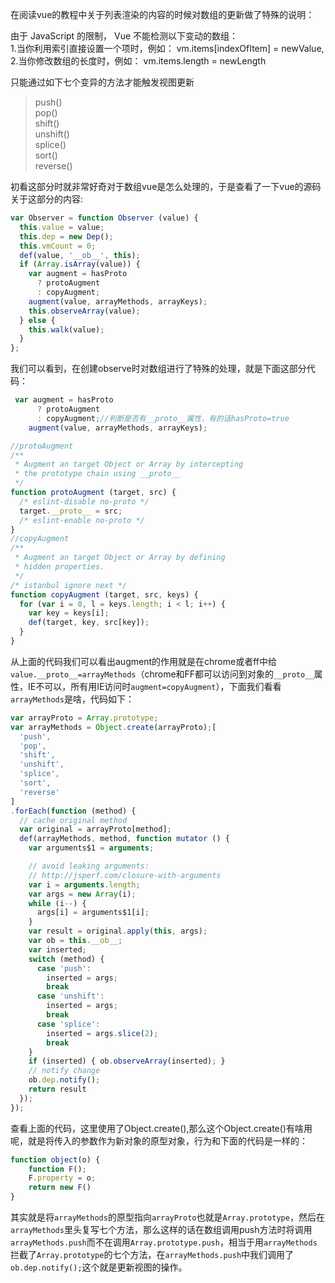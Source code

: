 

在阅读vue的教程中关于列表渲染的内容的时候对数组的更新做了特殊的说明：<br>

<p class="tip">
由于 JavaScript 的限制， Vue 不能检测以下变动的数组：<br>
1.当你利用索引直接设置一个项时，例如： vm.items[indexOfItem] = newValue,<br>
2.当你修改数组的长度时，例如： vm.items.length = newLength<br>
</p>


只能通过如下七个变异的方法才能触发视图更新

>push()<br>
pop()<br>
shift()<br>
unshift()<br>
splice()<br>
sort()<br>
reverse()<br>

初看这部分时就非常好奇对于数组vue是怎么处理的，于是查看了一下vue的源码关于这部分的内容:
```javascript
var Observer = function Observer (value) {
  this.value = value;
  this.dep = new Dep();
  this.vmCount = 0;
  def(value, '__ob__', this);
  if (Array.isArray(value)) {
    var augment = hasProto
      ? protoAugment
      : copyAugment;
    augment(value, arrayMethods, arrayKeys);
    this.observeArray(value);
  } else {
    this.walk(value);
  }
};
```
我们可以看到，在创建observe时对数组进行了特殊的处理，就是下面这部分代码：
```javascript
 var augment = hasProto
      ? protoAugment
      : copyAugment;//判断是否有__proto__属性，有的话hasProto=true
    augment(value, arrayMethods, arrayKeys);

//protoAugment
/**
 * Augment an target Object or Array by intercepting
 * the prototype chain using __proto__
 */
function protoAugment (target, src) {
  /* eslint-disable no-proto */
  target.__proto__ = src;
  /* eslint-enable no-proto */
}
//copyAugment
/**
 * Augment an target Object or Array by defining
 * hidden properties.
 */
/* istanbul ignore next */
function copyAugment (target, src, keys) {
  for (var i = 0, l = keys.length; i < l; i++) {
    var key = keys[i];
    def(target, key, src[key]);
  }
}
```
从上面的代码我们可以看出augment的作用就是在chrome或者ff中给`value.__proto__=arrayMethods`（chrome和FF都可以访问到对象的`__proto__`属性，IE不可以，所有用IE访问时`augment=copyAugment`），下面我们看看`arrayMethods`是啥，代码如下：
```javascript
var arrayProto = Array.prototype;
var arrayMethods = Object.create(arrayProto);[
  'push',
  'pop',
  'shift',
  'unshift',
  'splice',
  'sort',
  'reverse'
]
.forEach(function (method) {
  // cache original method
  var original = arrayProto[method];
  def(arrayMethods, method, function mutator () {
    var arguments$1 = arguments;

    // avoid leaking arguments:
    // http://jsperf.com/closure-with-arguments
    var i = arguments.length;
    var args = new Array(i);
    while (i--) {
      args[i] = arguments$1[i];
    }
    var result = original.apply(this, args);
    var ob = this.__ob__;
    var inserted;
    switch (method) {
      case 'push':
        inserted = args;
        break
      case 'unshift':
        inserted = args;
        break
      case 'splice':
        inserted = args.slice(2);
        break
    }
    if (inserted) { ob.observeArray(inserted); }
    // notify change
    ob.dep.notify();
    return result
  });
});
```
查看上面的代码，这里使用了Object.create(),那么这个Object.create()有啥用呢，就是将传入的参数作为新对象的原型对象，行为和下面的代码是一样的：
```javascript
function object(o) {
    function F();
    F.property = o;
    return new F()
}
```
其实就是将`arrayMethods`的原型指向`arrayProto`也就是`Array.prototype`，然后在`arrayMethods`里头复写七个方法，那么这样的话在数组调用push方法时将调用`arrayMethods.push`而不在调用`Array.prototype.push`，相当于用`arrayMethods`拦截了`Array.prototype`的七个方法，在`arrayMethods.push`中我们调用了`ob.dep.notify();`这个就是更新视图的操作。